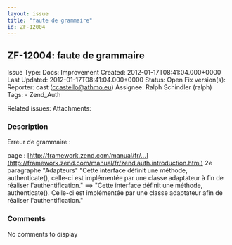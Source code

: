 ```yaml
---
layout: issue
title: "faute de grammaire"
id: ZF-12004
---
```


ZF-12004: faute de grammaire
----------------------------

 Issue Type: Docs: Improvement Created: 2012-01-17T08:41:04.000+0000 Last Updated: 2012-01-17T08:41:04.000+0000 Status: Open Fix version(s): 
 Reporter:  cast (ccastello@athmo.eu)  Assignee:  Ralph Schindler (ralph)  Tags: - Zend\_Auth
 
 Related issues: 
 Attachments: 
### Description

Erreur de grammaire :

page : [http://framework.zend.com/manual/fr/…](http://framework.zend.com/manual/fr/zend.auth.introduction.html) 2e paragraphe "Adapteurs" "Cette interface définit une méthode, authenticate(), celle-ci est implémentée par une classe adaptateur à fin de réaliser l'authentification." ==> "Cette interface définit une méthode, authenticate(). Celle-ci est implémentée par une classe adaptateur afin de réaliser l'authentification."

 

 

### Comments

No comments to display